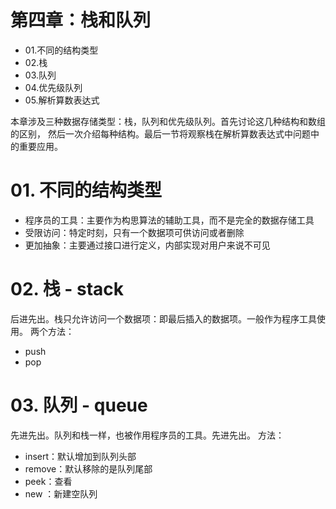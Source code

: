 # 第四章：栈和队列
* 01.不同的结构类型
* 02.栈
* 03.队列
* 04.优先级队列
* 05.解析算数表达式

本章涉及三种数据存储类型：栈，队列和优先级队列。首先讨论这几种结构和数组的区别，
然后一次介绍每种结构。最后一节将观察栈在解析算数表达式中问题中的重要应用。

# 01. 不同的结构类型
* 程序员的工具：主要作为构思算法的辅助工具，而不是完全的数据存储工具
* 受限访问：特定时刻，只有一个数据项可供访问或者删除
* 更加抽象：主要通过接口进行定义，内部实现对用户来说不可见

# 02. 栈 - stack
后进先出。栈只允许访问一个数据项：即最后插入的数据项。一般作为程序工具使用。
两个方法：

* push 
* pop

# 03. 队列 - queue
先进先出。队列和栈一样，也被作用程序员的工具。先进先出。
方法：

* insert：默认增加到队列头部
* remove：默认移除的是队列尾部
* peek：查看
* new ：新建空队列



